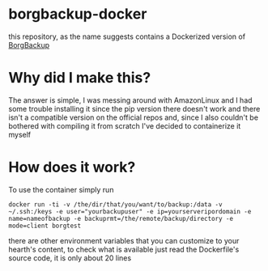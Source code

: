 # borgbackup-docker

this repository, as the name suggests contains a Dockerized version of [BorgBackup]("https://www.borgbackup.org/")

# Why did I make this?

The answer is simple, I was messing around with AmazonLinux and I had some trouble installing it since the pip version there doesn't work and there isn't
a compatible version on the official repos and, since I also couldn't be bothered with compiling it from scratch I've decided to containerize it myself

# How does it work? 

To use the container simply run 
```
docker run -ti -v /the/dir/that/you/want/to/backup:/data -v ~/.ssh:/keys -e user="yourbackupuser" -e ip=yourserveripordomain -e name=nameofbackup -e backuprmt=/the/remote/backup/directory -e mode=client borgtest
```
there are other environment variables that you can customize to your hearth's content, to check what is available just read the Dockerfile's source code, it is only about 20 lines
